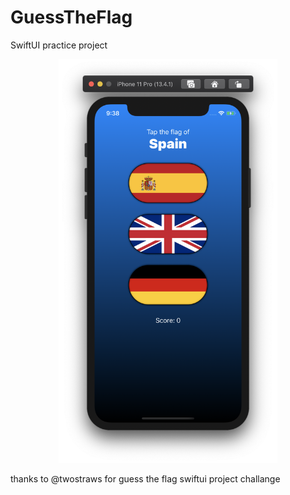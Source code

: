 # GuessTheFlag
SwiftUI practice project

<p align="center">
  <img src="main.png" width="350" title="main page">
</p>

thanks to @twostraws for guess the flag swiftui project challange
